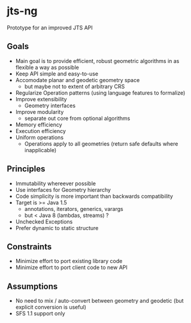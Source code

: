 # jts-ng
Prototype for an improved JTS API

## Goals

* Main goal is to provide efficient, robust geometric algorithms in as flexible a way as possible
* Keep API simple and easy-to-use 
* Accomodate planar and geodetic geometry space
  * but maybe not to extent of arbitrary CRS
* Regularize Operation patterns (using language features to formalize)
* Improve extensibility
  * Geometry interfaces 
* Improve modularity
  * separate out core from optional algorithms
* Memory efficiency 
* Execution efficiency
* Uniform operations
  * Operations apply to all geometries (return safe defaults where inapplicable)

## Principles

* Immutability whereever possible
* Use interfaces for Geometry hierarchy
* Code simplicity is more important than backwards compatibility
* Target is >= Java 1.5 
  * annotations, iterators, generics, varargs
  * but < Java 8 (lambdas, streams) ? 
* Unchecked Exceptions
* Prefer dynamic to static structure

## Constraints

* Minimize effort to port existing library code
* Minimize effort to port client code to new API

## Assumptions

* No need to mix / auto-convert between geometry and geodetic (but explicit conversion is useful)
* SFS 1.1 support only


